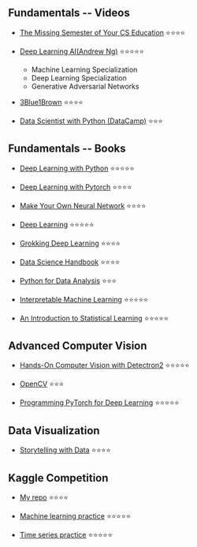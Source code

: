 ## Fundamentals -- Videos
 
- [The Missing Semester of Your CS Education](https://missing.csail.mit.edu/2020/) ⭐️⭐️⭐️⭐️

- [Deep Learning AI(Andrew Ng)](https://www.youtube.com/@Deeplearningai/playlists) ⭐️⭐️⭐️⭐️⭐️
   - Machine Learning Specialization
   - Deep Learning Specialization 
   - Generative Adversarial Networks
 
- [3Blue1Brown](https://www.youtube.com/@3blue1brown/playlists) ⭐️⭐️⭐️⭐️

- [Data Scientist with Python (DataCamp)](https://app.datacamp.com/learn/career-tracks/data-scientist-with-python?version=7) ⭐️⭐️⭐️


## Fundamentals -- Books

- [Deep Learning with Python](https://github.com/fchollet/deep-learning-with-python-notebooks) ⭐️⭐️⭐️⭐️⭐️

- [Deep Learning with Pytorch](https://www.manning.com/books/deep-learning-with-pytorch) ⭐️⭐️⭐️⭐️

- [Make Your Own Neural Network](https://www.amazon.com/Make-Your-Own-Neural-Network-ebook/dp/B01EER4Z4G) ⭐️⭐️⭐️⭐️

- [Deep Learning](https://www.deeplearningbook.org) ⭐️⭐️⭐️⭐️⭐️

- [Grokking Deep Learning](https://www.manning.com/books/grokking-deep-learning) ⭐️⭐️⭐️⭐️

- [Data Science Handbook](https://github.com/jakevdp/PythonDataScienceHandbook) ⭐️⭐️⭐️⭐️

- [Python for Data Analysis](https://www.oreilly.com/library/view/python-for-data/9781449323592/) ⭐️⭐️⭐️

- [Interpretable Machine Learning](https://christophm.github.io/interpretable-ml-book/) ⭐️⭐️⭐️⭐️⭐️

- [An Introduction to Statistical Learning](https://www.statlearning.com/) ⭐️⭐️⭐️⭐️⭐️


## Advanced Computer Vision 

- [Hands-On Computer Vision with Detectron2](https://github.com/PacktPublishing/Hands-On-Computer-Vision-with-Detectron2) ⭐️⭐️⭐️⭐️⭐️

- [OpenCV](https://docs.opencv.org/4.x/d9/df8/tutorial_root.html) ⭐️⭐️⭐️

- [Programming PyTorch for Deep Learning](https://www.goodreads.com/book/show/45007865-programming-pytorch-for-deep-learning) ⭐️⭐️⭐️⭐️⭐️


## Data Visualization 

- [Storytelling with Data](https://www.goodreads.com/book/show/26535513-storytelling-with-data) ⭐️⭐️⭐️⭐️




## Kaggle Competition
- [My repo](https://github.com/creatorcao/kaggle-competition) ⭐️⭐️⭐️⭐️

- [Machine learning practice](https://www.kaggle.com/competitions/titanic) ⭐️⭐️⭐️⭐️⭐️

- [Time series practice](https://www.kaggle.com/competitions/widsdatathon2023) ⭐️⭐️⭐️⭐️⭐️

